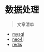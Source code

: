 # 数据处理



> 文章清单

- [mysql](data/01-mysql.md)
- [neo4j](data/02-neo4j.md)
- [redis](data/03-redis.md)
